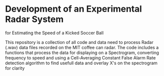 # Development of an Experimental Radar System
 for Estimating the Speed of a Kicked Soccer Ball

This repository is a collection of all code and data need to process Radar (.wav) data files recorded on the MIT coffee can radar. The code includes a functions that process the data for displaying on a Spectrogram, converting frequency to speed and using a Cell-Averaging Constant False Alarm Rate detection algorithm to find usefull data and overlay X's on the spectrogram for clarity
